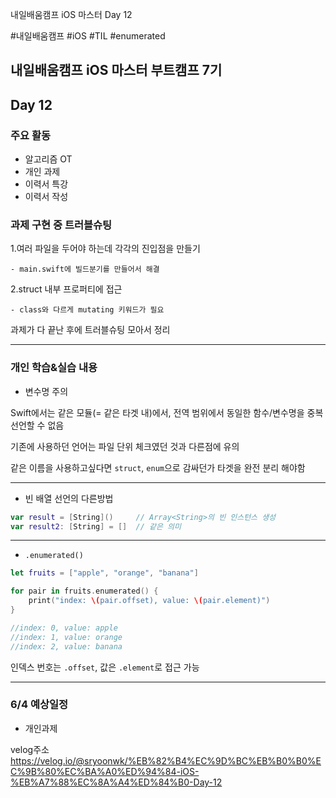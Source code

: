 
내일배움캠프 iOS 마스터 Day 12


#내일배움캠프 #iOS #TIL #enumerated


## 내일배움캠프 iOS 마스터 부트캠프 7기

## Day 12

### 주요 활동
- 알고리즘 OT
- 개인 과제
- 이력서 특강
- 이력서 작성

### 과제 구현 중 트러블슈팅


1.여러 파일을 두어야 하는데 각각의 진입점을 만들기

    - main.swift에 빌드분기를 만들어서 해결


2.struct 내부 프로퍼티에 접근
    
    - class와 다르게 mutating 키워드가 필요

과제가 다 끝난 후에 트러블슈팅 모아서 정리

---

### 개인 학습&실습 내용

- 변수명 주의

Swift에서는 같은 모듈(= 같은 타겟 내)에서, 전역 범위에서 동일한 함수/변수명을 중복 선언할 수 없음

기존에 사용하던 언어는 파일 단위 체크였던 것과 다른점에 유의

같은 이름을 사용하고싶다면 `struct`, `enum`으로 감싸던가 타겟을 완전 분리 해야함

---

- 빈 배열 선언의 다른방법

```swift
var result = [String]()     // Array<String>의 빈 인스턴스 생성
var result2: [String] = []  // 같은 의미

```

---

- `.enumerated()`

```swift
let fruits = ["apple", "orange", "banana"]

for pair in fruits.enumerated() {
    print("index: \(pair.offset), value: \(pair.element)")
}

//index: 0, value: apple
//index: 1, value: orange
//index: 2, value: banana
```

인덱스 번호는 `.offset`, 값은 `.element`로 접근 가능

---

### 6/4 예상일정

- 개인과제

velog주소   
https://velog.io/@sryoonwk/%EB%82%B4%EC%9D%BC%EB%B0%B0%EC%9B%80%EC%BA%A0%ED%94%84-iOS-%EB%A7%88%EC%8A%A4%ED%84%B0-Day-12